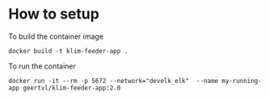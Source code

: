 # How to setup

To build the container image

```
docker build -t klim-feeder-app .
```

To run the container

```
docker run -it --rm -p 5672 --network="develk_elk"  --name my-running-app geertvl/klim-feeder-app:2.0
```